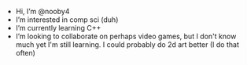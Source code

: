 -  Hi, I’m @nooby4
-  I’m interested in comp sci (duh)
-  I’m currently learning C++
-  I’m looking to collaborate on perhaps video games, but I don't know much yet I'm still learning. I could probably do 2d art better (I do that often)

<!---
nooby4/nooby4 is a ✨ special ✨ /yeah special alright #special #interest #autistic/ repository because its `README.md` (this file) appears on your GitHub profile.
You can click the Preview link to take a look at your changes.
--->
